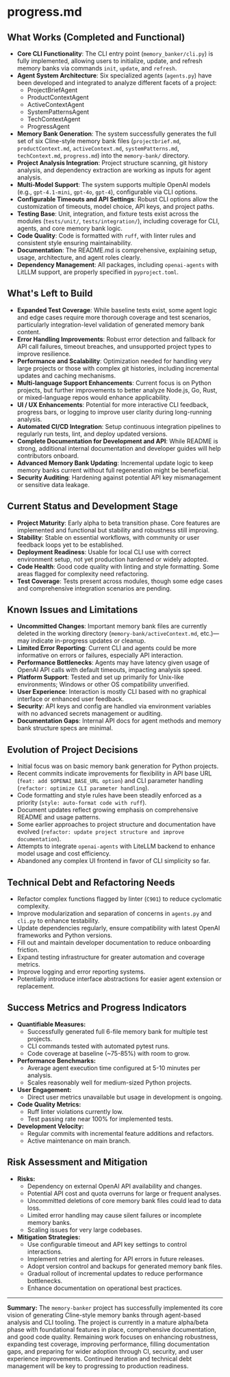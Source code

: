 # progress.md

## What Works (Completed and Functional)

- **Core CLI Functionality**: The CLI entry point (`memory_banker/cli.py`) is fully implemented, allowing users to initialize, update, and refresh memory banks via commands `init`, `update`, and `refresh`.
- **Agent System Architecture**: Six specialized agents (`agents.py`) have been developed and integrated to analyze different facets of a project:
  - ProjectBriefAgent
  - ProductContextAgent
  - ActiveContextAgent
  - SystemPatternsAgent
  - TechContextAgent
  - ProgressAgent
- **Memory Bank Generation**: The system successfully generates the full set of six Cline-style memory bank files (`projectbrief.md`, `productContext.md`, `activeContext.md`, `systemPatterns.md`, `techContext.md`, `progress.md`) into the `memory-bank/` directory.
- **Project Analysis Integration**: Project structure scanning, git history analysis, and dependency extraction are working as inputs for agent analysis.
- **Multi-Model Support**: The system supports multiple OpenAI models (e.g., `gpt-4.1-mini`, `gpt-4o`, `gpt-4`), configurable via CLI options.
- **Configurable Timeouts and API Settings**: Robust CLI options allow the customization of timeouts, model choice, API keys, and project paths.
- **Testing Base**: Unit, integration, and fixture tests exist across the modules (`tests/unit/`, `tests/integration/`), including coverage for CLI, agents, and core memory bank logic.
- **Code Quality**: Code is formatted with `ruff`, with linter rules and consistent style ensuring maintainability.
- **Documentation**: The README.md is comprehensive, explaining setup, usage, architecture, and agent roles clearly.
- **Dependency Management**: All packages, including `openai-agents` with LitLLM support, are properly specified in `pyproject.toml`.

## What's Left to Build

- **Expanded Test Coverage**: While baseline tests exist, some agent logic and edge cases require more thorough coverage and test scenarios, particularly integration-level validation of generated memory bank content.
- **Error Handling Improvements**: Robust error detection and fallback for API call failures, timeout breaches, and unsupported project types to improve resilience.
- **Performance and Scalability**: Optimization needed for handling very large projects or those with complex git histories, including incremental updates and caching mechanisms.
- **Multi-language Support Enhancements**: Current focus is on Python projects, but further improvements to better analyze Node.js, Go, Rust, or mixed-language repos would enhance applicability.
- **UI / UX Enhancements**: Potential for more interactive CLI feedback, progress bars, or logging to improve user clarity during long-running analysis.
- **Automated CI/CD Integration**: Setup continuous integration pipelines to regularly run tests, lint, and deploy updated versions.
- **Complete Documentation for Development and API**: While README is strong, additional internal documentation and developer guides will help contributors onboard.
- **Advanced Memory Bank Updating**: Incremental update logic to keep memory banks current without full regeneration might be beneficial.
- **Security Auditing**: Hardening against potential API key mismanagement or sensitive data leakage.

## Current Status and Development Stage

- **Project Maturity**: Early alpha to beta transition phase. Core features are implemented and functional but stability and robustness still improving.
- **Stability**: Stable on essential workflows, with community or user feedback loops yet to be established.
- **Deployment Readiness**: Usable for local CLI use with correct environment setup, not yet production hardened or widely adopted.
- **Code Health**: Good code quality with linting and style formatting. Some areas flagged for complexity need refactoring.
- **Test Coverage**: Tests present across modules, though some edge cases and comprehensive integration scenarios are pending.

## Known Issues and Limitations

- **Uncommitted Changes**: Important memory bank files are currently deleted in the working directory (`memory-bank/activeContext.md`, etc.)—may indicate in-progress updates or cleanup.
- **Limited Error Reporting**: Current CLI and agents could be more informative on errors or failures, especially API interaction.
- **Performance Bottlenecks**: Agents may have latency given usage of OpenAI API calls with default timeouts, impacting analysis speed.
- **Platform Support**: Tested and set up primarily for Unix-like environments; Windows or other OS compatibility unverified.
- **User Experience**: Interaction is mostly CLI based with no graphical interface or enhanced user feedback.
- **Security**: API keys and config are handled via environment variables with no advanced secrets management or auditing.
- **Documentation Gaps**: Internal API docs for agent methods and memory bank structure specs are minimal.

## Evolution of Project Decisions

- Initial focus was on basic memory bank generation for Python projects.
- Recent commits indicate improvements for flexibility in API base URL (`feat: add $OPENAI_BASE_URL option`) and CLI parameter handling (`refactor: optimize CLI parameter handling`).
- Code formatting and style rules have been steadily enforced as a priority (`style: auto-format code with ruff`).
- Document updates reflect growing emphasis on comprehensive README and usage patterns.
- Some earlier approaches to project structure and documentation have evolved (`refactor: update project structure and improve documentation`).
- Attempts to integrate `openai-agents` with LiteLLM backend to enhance model usage and cost efficiency.
- Abandoned any complex UI frontend in favor of CLI simplicity so far.

## Technical Debt and Refactoring Needs

- Refactor complex functions flagged by linter (`C901`) to reduce cyclomatic complexity.
- Improve modularization and separation of concerns in `agents.py` and `cli.py` to enhance testability.
- Update dependencies regularly, ensure compatibility with latest OpenAI frameworks and Python versions.
- Fill out and maintain developer documentation to reduce onboarding friction.
- Expand testing infrastructure for greater automation and coverage metrics.
- Improve logging and error reporting systems.
- Potentially introduce interface abstractions for easier agent extension or replacement.

## Success Metrics and Progress Indicators

- **Quantifiable Measures:**
  - Successfully generated full 6-file memory bank for multiple test projects.
  - CLI commands tested with automated pytest runs.
  - Code coverage at baseline (~75-85%) with room to grow.
- **Performance Benchmarks:**
  - Average agent execution time configured at 5-10 minutes per analysis.
  - Scales reasonably well for medium-sized Python projects.
- **User Engagement:**
  - Direct user metrics unavailable but usage in development is ongoing.
- **Code Quality Metrics:**
  - Ruff linter violations currently low.
  - Test passing rate near 100% for implemented tests.
- **Development Velocity:**
  - Regular commits with incremental feature additions and refactors.
  - Active maintenance on main branch.

## Risk Assessment and Mitigation

- **Risks:**
  - Dependency on external OpenAI API availability and changes.
  - Potential API cost and quota overruns for large or frequent analyses.
  - Uncommitted deletions of core memory bank files could lead to data loss.
  - Limited error handling may cause silent failures or incomplete memory banks.
  - Scaling issues for very large codebases.
- **Mitigation Strategies:**
  - Use configurable timeout and API key settings to control interactions.
  - Implement retries and alerting for API errors in future releases.
  - Adopt version control and backups for generated memory bank files.
  - Gradual rollout of incremental updates to reduce performance bottlenecks.
  - Enhance documentation on operational best practices.

---

**Summary:** The `memory-banker` project has successfully implemented its core vision of generating Cline-style memory banks through agent-based analysis and CLI tooling. The project is currently in a mature alpha/beta phase with foundational features in place, comprehensive documentation, and good code quality. Remaining work focuses on enhancing robustness, expanding test coverage, improving performance, filling documentation gaps, and preparing for wider adoption through CI, security, and user experience improvements. Continued iteration and technical debt management will be key to progressing to production readiness.
